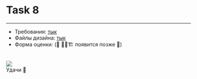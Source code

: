# Task 8
---
- Требования: [тык](https://uvolchyk.notion.site/Task-8-5644a707d93e4915b8e595146f60dadc)
- Файлы дизайна: [тык](https://www.figma.com/file/ogrAhPUQeAZNZKQlDyRkHq/Task-8?node-id=0%3A1)
- Форма оценки: (🚧 👷‍♂️🏗 появится позже 🚧)

<br>
<img src="https://media.giphy.com/media/iVNJ47qaeZnUq8TLBH/giphy.gif">
<br>
<div>Удачи 🙂</div>
